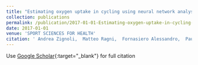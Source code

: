 ```yaml
---
title: "Estimating oxygen uptake in cycling using neural network analysis of easy-to-obtain inputs"
collection: publications
permalink: /publication/2017-01-01-Estimating-oxygen-uptake-in-cycling-using-neural-network-analysis-of-easy-to-obtain-inputs
date: 2017-01-01
venue: 'SPORT SCIENCES FOR HEALTH'
citation: ' Andrea Zignoli,  Matteo Ragni,  Fornasiero Alessandro,  Paul Laursen,  Schena Federico,  Francesco Biral, &quot;Estimating oxygen uptake in cycling using neural network analysis of easy-to-obtain inputs.&quot; SPORT SCIENCES FOR HEALTH, 2017.'
---
```

Use [Google Scholar](https://scholar.google.com/scholar?q=Estimating+oxygen+uptake+in+cycling+using+neural+network+analysis+of+easy+to+obtain+inputs){:target="_blank"} for full citation